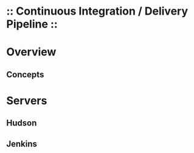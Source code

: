 :: Continuous Integration / Delivery Pipeline ::
================================================

# Overview

## Concepts

# Servers

## Hudson

## Jenkins

